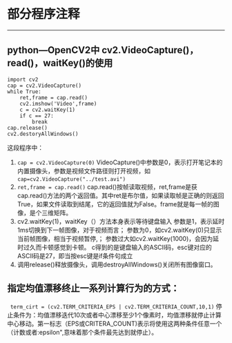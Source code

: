 # 部分程序注释
---
## python—OpenCV2中 cv2.VideoCapture()，read()，waitKey()的使用

    import cv2
    cap = cv2.VideoCapture()
    while True:
        ret,frame = cap.read()
        cv2.imshow('Video',frame)
        c = cv2.waitKey(1)
        if c == 27:
            break
    cap.release()
    cv2.destoryAllWindows()
这段程序中：

 1. `cap = cv2.VideoCapture(0)`
VideoCapture()中参数是0，表示打开笔记本的内置摄像头，参数是视频文件路径则打开视频，如`cap=cv2.VideoCapture("../test.avi")`
 2. `ret,frame = cap.read()`
cap.read()按帧读取视频，ret,frame是获cap.read()方法的两个返回值。其中ret是布尔值，如果读取帧是正确的则返回True，如果文件读取到结尾，它的返回值就为False。frame就是每一帧的图像，是个三维矩阵。
 3. cv2.waitKey(1)，waitKey（）方法本身表示等待键盘输入
参数是1，表示延时1ms切换到下一帧图像，对于视频而言；
参数为0，如cv2.waitKey(0)只显示当前帧图像，相当于视频暂停,；
参数过大如cv2.waitKey(1000)，会因为延时过久而卡顿感觉到卡顿。
c得到的是键盘输入的ASCII码，esc键对应的ASCII码是27，即当按esc键是if条件句成立
 4. 调用release()释放摄像头，调用destroyAllWindows()关闭所有图像窗口。

## 指定均值漂移终止一系列计算行为的方式：
   ` term_cirt = (cv2.TERM_CRITERIA_EPS | cv2.TERM_CRITERIA_COUNT,10,1)`
停止条件为：均值漂移迭代10次或者中心漂移至少1个像素时，均值漂移就停止计算中心移动。第一标志（EPS或CRITERA_COUNT)表示将使用这两种条件任意一个（计数或者:epsilon",意味着那个条件最先达到就停止）。
